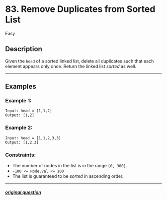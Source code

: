 # 83. Remove Duplicates from Sorted List

Easy

## Description

Given the `head` of a sorted linked list, delete all duplicates such that each element appears only once. Return the linked list *sorted* as well.

---

## Examples

### Example 1:

```
Input: head = [1,1,2]
Output: [1,2]
```

### Example 2:

```
Input: head = [1,1,2,3,3]
Output: [1,2,3]
```

### Constraints:

- The number of nodes in the list is in the range `[0, 300]`.
- `-100 <= Node.val <= 100`
- The list is guaranteed to be *sorted* in ascending order.

---

##### [original question](https://leetcode.com/problems/remove-duplicates-from-sorted-list/)
